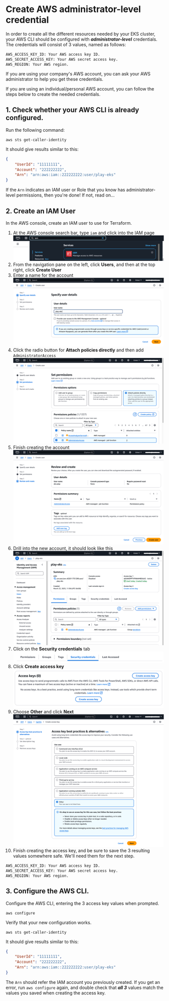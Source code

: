 # Create AWS administrator-level credential

In order to create all the different resources needed by your EKS cluster, your AWS CLI should be configured with ***administrator-level*** credentials. The credentials will consist of 3 values, named as follows:
```shell
AWS_ACCESS_KEY_ID: Your AWS access key ID.
AWS_SECRET_ACCESS_KEY: Your AWS secret access key.
AWS_REGION: Your AWS region.
```

If you are using your company's AWS account, you can ask your AWS administrator to help you get these credentials.

If you are using an individual/personal AWS account, you can follow the steps below to create the needed credentials. 

## 1. Check whether your AWS CLI is already configured.

Run the following command:
```shell
aws sts get-caller-identity
```
It should give results similar to this:
```json
{
    "UserId": "11111111",
    "Account": "222222222",
    "Arn": "arn:aws:iam::222222222:user/play-eks"
}
```
If the `Arn` indicates an IAM user or Role that you know has administrator-level permissions, then you're done! If not, read on...

## 2. Create an IAM User

In the AWS console, create an IAM user to use for Terraform.

1. At the AWS console search bar, type `iam` and click into the IAM page ![iam](images/01-search-for-iam.png)
1. From the navigation pane on the left, click **Users**, and then at the top right, click **Create User**
1. Enter a name for the account ![iam](images/02-create-user-1.png)
1. Click the radio button for **Attach policies directly** and then add `AdministratorAccess` ![iam](images/03-create-user-2.png)
1. Finish creating the account ![iam](images/04-create-user-3.png)
1. Drill into the new account, it should look like this ![iam](images/05-creds-1.png)
1. Click on the **Security credentials** tab ![iam](images/06-creds-2.png)
1. Click **Create access key** ![iam](images/07-creds-3.png)
1. Choose **Other** and click **Next** ![iam](images/08-creds-4.png)
1. Finish creating the access key, and be sure to save the 3 resulting values somewhere safe. We'll need them for the next step.
```shell
AWS_ACCESS_KEY_ID: Your AWS access key ID.
AWS_SECRET_ACCESS_KEY: Your AWS secret access key.
AWS_REGION: Your AWS region.
```

## 3. Configure the AWS CLI.

Configure the AWS CLI, entering the 3 access key values when prompted.
```shell
aws configure
```

Verify that your new configuration works.
```shell
aws sts get-caller-identity
```

It should give results similar to this:
```json
{
    "UserId": "11111111",
    "Account": "222222222",
    "Arn": "arn:aws:iam::222222222:user/play-eks"
}
```
The `Arn` should refer the IAM account you previously created. If you get an error, run `aws configure` again, and double check that ***all 3*** values match the values you saved when creating the access key.
